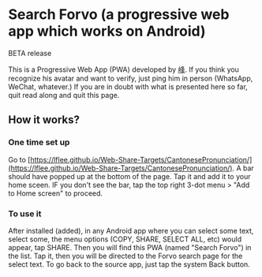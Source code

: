 # Search Forvo (a progressive web app which works on Android)

BETA release

This is a Progressive Web App (PWA) developed by [峰](https://twitter.com/llf). If you think you recognize his avatar and want to verify, just ping him in person (WhatsApp, WeChat, whatever.) If you are in doubt with what is presented here so far, quit read along and quit this page.

## How it works?

### One time set up
Go to [https://lflee.github.io/Web-Share-Targets/CantonesePronunciation/](https://lflee.github.io/Web-Share-Targets/CantonesePronunciation/).
A bar should have popped up at the bottom of the page. Tap it and add it to your home sceen. 
IF you don't see the bar, tap the top right 3-dot menu > "Add to Home screen" to proceed.

### To use it
After installed (added), in any Android app where you can select some text, select some, the menu options (COPY, SHARE, SELECT ALL, etc) would appear, tap SHARE. Then you will find this PWA (named "Search Forvo") in the list. Tap it, then you will be directed to the Forvo search page for the select text.
To go back to the source app, just tap the system Back button.
